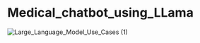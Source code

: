 # Medical_chatbot_using_LLama

![Large_Language_Model_Use_Cases (1)](https://github.com/BergerPerkins/Medical_chatbot_using_LLama/assets/102247955/ccdf3052-65e6-4030-b855-f0d758443336)
